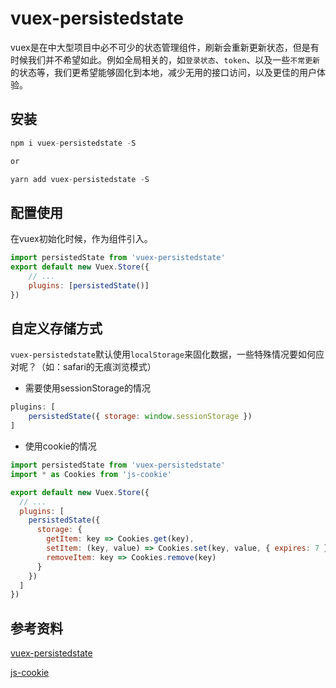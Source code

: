 # vuex-persistedstate

vuex是在中大型项目中必不可少的状态管理组件，刷新会重新更新状态，但是有时候我们并不希望如此。例如全局相关的，如`登录状态`、`token`、以及一些`不常更新`的状态等，我们更希望能够固化到本地，减少无用的接口访问，以及更佳的用户体验。

## 安装

````js
npm i vuex-persistedstate -S

or 

yarn add vuex-persistedstate -S
````

## 配置使用

在vuex初始化时候，作为组件引入。

````js
import persistedState from 'vuex-persistedstate'
export default new Vuex.Store({
    // ...
    plugins: [persistedState()]
})
````

## 自定义存储方式

`vuex-persistedstate`默认使用`localStorage`来固化数据，一些特殊情况要如何应对呢？（如：safari的无痕浏览模式）

* 需要使用sessionStorage的情况

````js
plugins: [
    persistedState({ storage: window.sessionStorage })
]
````

* 使用cookie的情况

````js
import persistedState from 'vuex-persistedstate'
import * as Cookies from 'js-cookie'

export default new Vuex.Store({
  // ...
  plugins: [
    persistedState({
      storage: {
        getItem: key => Cookies.get(key),
        setItem: (key, value) => Cookies.set(key, value, { expires: 7 }),
        removeItem: key => Cookies.remove(key)
      }
    })
  ]
})
````

## 参考资料

[vuex-persistedstate](https://github.com/robinvdvleuten/vuex-persistedstate)

[js-cookie](https://github.com/js-cookie/js-cookie)